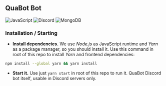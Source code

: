 ## QuaBot Bot
![JavaScript](https://img.shields.io/badge/javascript-%23323330.svg?style=for-the-badge&logo=javascript&logoColor=%23F7DF1E)
![Discord](https://img.shields.io/badge/Discord.js-%235865F2.svg?style=for-the-badge&logo=discord&logoColor=white)
![MongoDB](https://img.shields.io/badge/MongoDB-%234ea94b.svg?style=for-the-badge&logo=mongodb&logoColor=white)

### Installation / Starting
- **Install dependencies.** We use *Node.js* as JavaScript runtime and *Yarn* as a package manager, so you should install it. Use this command in root of this repo to install *Yarn* and frontend dependencies: 
```bash
npm install --global yarn && yarn install
```
- **Start it.** Use just `yarn start` in root of this repo to run it.
QuaBot Discord bot itself, usable in Discord servers only.
